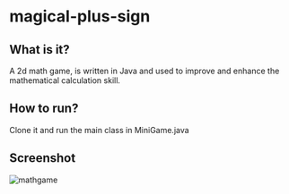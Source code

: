# magical-plus-sign
## What is it? 
A 2d math game, is written in Java and used to improve and enhance the mathematical calculation skill.

## How to run?
Clone it and run the main class in MiniGame.java

## Screenshot
![mathgame](https://user-images.githubusercontent.com/31901141/43010373-e0d12d4a-8c05-11e8-9cc3-85cd644a53f9.png)



